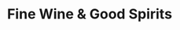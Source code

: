 ---
title: "Fine Wine & Good Spirits"
url: /meadville/fine-wine-und-good-spirits/
shop: Spirituosen
---